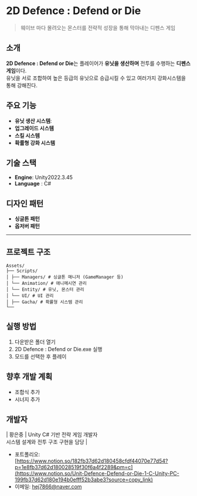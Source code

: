 # 2D Defence : Defend or Die

> 웨이브 마다 몰려오는 몬스터를 전략적 성장을 통해 막아내는 디펜스 게임

## 소개

**2D Defence : Defend or Die**는 플레이어가 **유닛을 생산하며** 전투를 수행하는 **디펜스 게임**이다.  
유닛을 서로 조합하여 높은 등급의 유닛으로 승급시킬 수 있고 여러가지 강화시스템을 통해 강해진다. 

## 주요 기능

- **유닛 생산 시스템**:
- **업그레이드 시스템**
- **스킬 시스템**
- **확률형 강화 시스템**

## 기술 스택

- **Engine**: Unity2022.3.45
- **Language** : C#

## 디자인 패턴
- **싱글톤 패턴**
- **옵저버 패턴**

---

## 프로젝트 구조
```
Assets/
├── Scripts/
│ ├── Managers/ # 싱글톤 매니저 (GameManager 등)
│ └── Animation/ # 애니메시연 관리
│ └── Entity/ # 유닛, 몬스터 관리
│ └── UI/ # UI 관리
│ ├── Gacha/ # 확률형 시스템 관리
└── 
```

## 실행 방법

1. 다운받은 폴더 열기
2. 2D Defence : Defend or Die.exe 실행
3. 모드를 선택한 후 플레이

## 향후 개발 계획

- 조합식 추가 
- 시너지 추가    

## 개발자

| 황은중 | Unity C# 기반 전략 게임 개발자<br>시스템 설계와 전투 구조 구현을 담당 |

- 포트폴리오: [https://www.notion.so/182fb37d62d180458cfdf44070e77d54?p=1e8fb37d62d180028519f30f6a4f2289&pm=c](https://www.notion.so/Unit-Defence-Defend-or-Die-1-C-Unity-PC-199fb37d62d180e194b0efff52b3abe3?source=copy_link)
- 이메일: hej7866@naver.com

